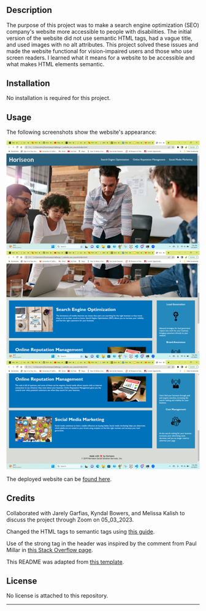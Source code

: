 # <Website SEO Rework>

## Description

The purpose of this project was to make a search engine optimization (SEO) company's website more accessible to people with disabilities. The initial version of the website did not use semantic HTML tags, had a vague title, and used images with no alt attributes. This project solved these issues and made the website functional for vision-impaired users and those who use screen readers. I learned what it means for a website to be accessible and what makes HTML elements semantic.

## Installation

No installation is required for this project.

## Usage

The following screenshots show the website's appearance:

![Accessible SEO Website Part 1 of 3](./assets/images/Accessible_SEO_Website_Part_1_of_3.png)
![Accessible SEO Website Part 2 of 3](./assets/images/Accessible_SEO_Website_Part_2_of_3.png)
![Accessible SEO Website Part 3 of 3](./assets/images/Accessible_SEO_Website_Part_3_of_3.png)

The deployed website can be [found here](https://gimmekitties711.github.io/challenge_1_website_seo_rework/).

## Credits

Collaborated with Jarely Garfias, Kyndal Bowers, and Melissa Kalish to discuss the project through Zoom on 05_03_2023.

Changed the HTML tags to semantic tags using [this guide](https://www.freecodecamp.org/news/semantic-html5-elements/).

Use of the strong tag in the header was inspired by the comment from Paul Millar in [this Stack Overflow page](https://stackoverflow.com/questions/5137465/what-are-alternatives-to-the-span-element).

This README was adapted from [this template](https://coding-boot-camp.github.io/full-stack/github/professional-readme-guide).

## License

No license is attached to this repository.

---
